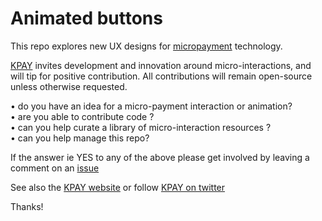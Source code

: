 # Animated buttons

This repo explores new UX designs for [micropayment](https://medium.com/@tayloa17/youre-trying-to-read-something-online-but-the-ads-are-blasting-you-like-a-lame-game-of-space-aa48648d31e6)
technology.

[KPAY](https://kpay.live) invites development and innovation around micro-interactions, and will tip for positive contribution. All contributions will remain open-source unless otherwise requested.

• do you have an idea for a micro-payment interaction or animation?  
• are you able to contribute code ?  
• can you help curate a library of micro-interaction resources ?  
• can you help manage this repo?  

If the answer ie YES to any of the above please get involved by leaving a comment on an [issue](https://github.com/topshef/animatedbuttons/issues/12)

See also the [KPAY website](https://kpay.live) or follow [KPAY on twitter](https://twitter.com/kpaylive)

Thanks!
